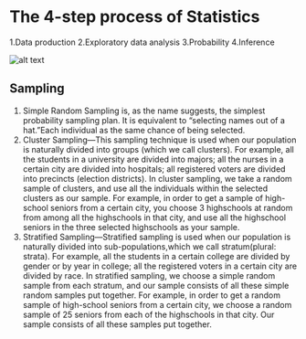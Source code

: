 # The 4-step process of Statistics
  1.Data production
  2.Exploratory data analysis
  3.Probability
  4.Inference

![alt text](https://oli.cmu.edu/repository/webcontent/72712ec00a0001dc418a87e73e8ebb77/_u3_producing_data/webcontent/big_picture_producing_data.gif "4-step-process-of-statistics")

## Sampling 
1. Simple Random Sampling is, as the name suggests, the simplest probability sampling plan. It is equivalent to “selecting names out of a hat.”Each individual as the same chance of being selected. 
2. Cluster Sampling—This sampling technique is used when our population is naturally divided into groups (which we call clusters). For example, all the students in a university are divided into majors; all the nurses in a certain city are divided into hospitals; all registered voters are divided into precincts (election districts). In cluster sampling, we take a random sample of clusters, and use all the individuals within the selected clusters as our sample. For example, in order to get a sample of high-school seniors from a certain city, you choose 3 highschools at random from among all the highschools in that city, and use all the highschool seniors in the three selected highschools as your sample.
3. Stratified Sampling—Stratified sampling is used when our population is naturally divided into sub-populations,which we call stratum(plural: strata). For example, all the students in a certain college are divided by gender or by year in college; all the registered voters in a certain city are divided by race. In stratified sampling, we choose a simple random sample from each stratum, and our sample consists of all these simple random samples put together. For example, in order to get a random sample of high-school seniors from a certain city, we choose a random sample of 25 seniors from each of the highschools in that city. Our sample consists of all these samples put together. 
